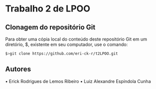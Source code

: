 # Trabalho 2 de LPOO

## Clonagem do repositório Git

Para obter uma cópia local do conteúdo deste repositório Git em um diretório, $, existente em seu computador, use o comando:

```sh
$>git clone https://github.com/eri-ck-r/t2LPOO.git
```

## Autores
• Erick Rodrigues de Lemos Ribeiro
• Luiz Alexandre Espíndola Cunha
